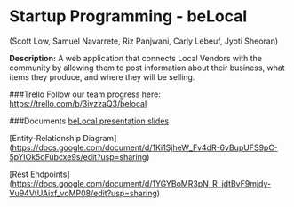 Startup Programming - beLocal
=======

(Scott Low, Samuel Navarrete, Riz Panjwani, Carly Lebeuf, Jyoti Sheoran)

**Description:**  A web application that connects Local Vendors with the community by allowing them to post information about their business, what items they produce, and where they will be selling.


###Trello 
Follow our team progress here: https://trello.com/b/3ivzzaQ3/belocal

###Documents
[beLocal presentation slides](https://docs.google.com/presentation/d/127o2roBkdHE7jTACNYLP7jXUE_X0euAElPQksTqPJ3A/edit?usp=sharing)

[Entity-Relationship Diagram] (https://docs.google.com/document/d/1Ki1SjheW_Fv4dR-6vBupUFS9pC-5pYIOk5oFubcxe9s/edit?usp=sharing)

[Rest Endpoints] (https://docs.google.com/document/d/1YGYBoMR3pN_R_jdtBvF9mjdy-Vu94VtUAixf_voMP08/edit?usp=sharing)
